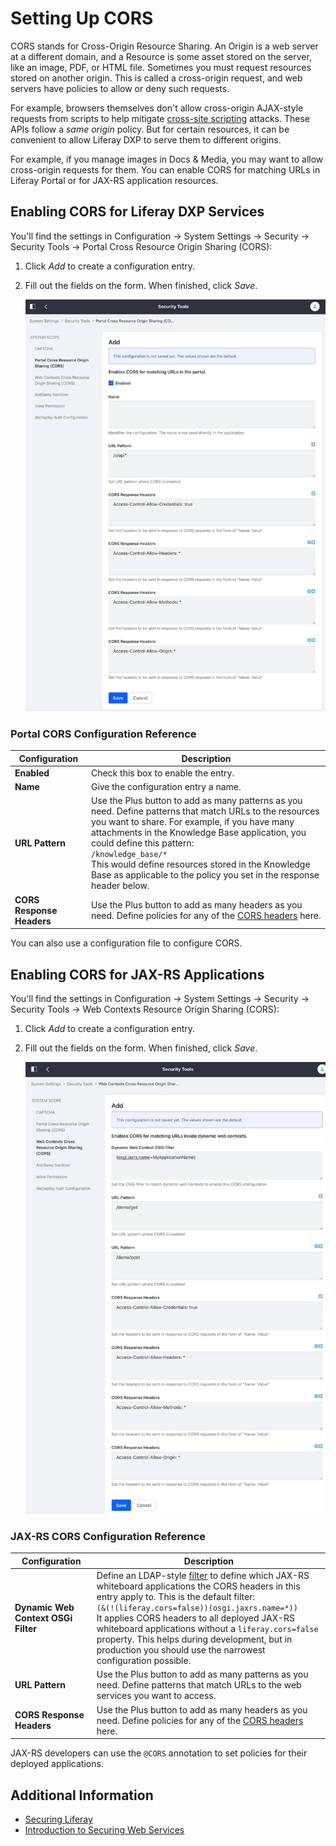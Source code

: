 # Setting Up CORS

CORS stands for Cross-Origin Resource Sharing. An Origin is a web server at a different domain, and a Resource is some asset stored on the server, like an image, PDF, or HTML file. Sometimes you must request resources stored on another origin. This is called a cross-origin request, and web servers have policies to allow or deny such requests.

For example, browsers themselves don't allow cross-origin AJAX-style requests from scripts to help mitigate [cross-site scripting](https://en.wikipedia.org/wiki/Cross-site_scripting) attacks. These APIs follow a *same origin* policy. But for certain resources, it can be convenient to allow Liferay DXP to serve them to different origins.

For example, if you manage images in Docs & Media, you may want to allow cross-origin requests for them. You can enable CORS for matching URLs in Liferay Portal or for JAX-RS application resources.

## Enabling CORS for Liferay DXP Services

You'll find the settings in Configuration &rarr; System Settings &rarr; Security &rarr; Security Tools &rarr; Portal Cross Resource Origin Sharing (CORS):

1. Click *Add* to create a configuration entry.
1. Fill out the fields on the form. When finished, click *Save*.

    ![Figure 1: The CORS system settings provide a way to configure CORS headers for Liferay services.](./setting-up-cors/images/01.png)

### Portal CORS Configuration Reference

| Configuration | Description |
| --- | --- |
| **Enabled** | Check this box to enable the entry. |
| **Name** | Give the configuration entry a name. |
| **URL Pattern** | Use the Plus button to add as many patterns as you need. Define patterns that match URLs to the resources you want to share. For example, if you have many attachments in the Knowledge Base application, you could define this pattern: <br> `/knowledge_base/*` <br> This would define resources stored in the Knowledge Base as applicable to the policy you set in the response header below. |
| **CORS Response Headers** | Use the Plus button to add as many headers as you need. Define policies for any of the [CORS headers](https://developer.mozilla.org/en-US/docs/Web/HTTP/Headers#CORS) here. |

You can also use a configuration file <!-- future link required --> to configure CORS.

## Enabling CORS for JAX-RS Applications

You'll find the settings in Configuration &rarr; System Settings &rarr; Security &rarr; Security Tools &rarr; Web Contexts Resource Origin Sharing (CORS):

1. Click *Add* to create a configuration entry.
1. Fill out the fields on the form. When finished, click *Save*.

    ![Figure 2: There's a separate system settings category for CORS web contexts.](./setting-up-cors/images/02.png)

### JAX-RS CORS Configuration Reference

| Configuration | Description |
| --- | --- |
| **Dynamic Web Context OSGi Filter** | Define an LDAP-style [filter](https://osgi.org/specification/osgi.cmpn/7.0.0/service.http.whiteboard.html) to define which JAX-RS whiteboard applications the CORS headers in this entry apply to. This is the default filter: <br> `(&(!(liferay.cors=false))(osgi.jaxrs.name=*))` <br> It applies CORS headers to all deployed JAX-RS whiteboard applications without a `liferay.cors=false` property. This helps during development, but in production you should use the narrowest configuration possible. |
| **URL Pattern** | Use the Plus button to add as many patterns as you need. Define patterns that match URLs to the web services you want to access. |
| **CORS Response Headers** | Use the Plus button to add as many headers as you need. Define policies for any of the [CORS headers](https://developer.mozilla.org/en-US/docs/Web/HTTP/Headers#CORS) here. |

JAX-RS<!-- future link required --> developers can use the `@CORS` annotation to set policies for their deployed applications.

## Additional Information

* [Securing Liferay](../introduction-to-securing-liferay.md)
* [Introduction to Securing Web Services](./introduction-to-securing-web-services.md)

